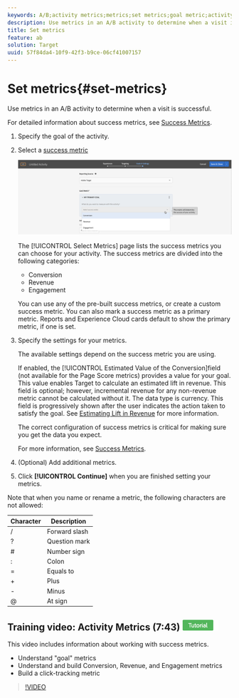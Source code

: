 ```yaml
---
keywords: A/B;activity metrics;metrics;set metrics;goal metric;activity settings;success metric;conversion;revenue;engagement
description: Use metrics in an A/B activity to determine when a visit is successful.
title: Set metrics
feature: ab
solution: Target
uuid: 57f84da4-10f9-42f3-b9ce-06cf41007157
---
```


# Set metrics{#set-metrics}

Use metrics in an A/B activity to determine when a visit is successful.

For detailed information about success metrics, see [Success Metrics](/help/c-activities/r-success-metrics/success-metrics.md#reference_D011575C85DA48E989A244593D9B9924). 

1. Specify the goal of the activity.
1. Select a [success metric](/help/c-activities/r-success-metrics/success-metrics.md#reference_D011575C85DA48E989A244593D9B9924)

   ![Select success metric](/help/c-activities/t-test-ab/t-test-create-ab/assets/ab_metrics-new.png)

   The [!UICONTROL Select Metrics] page lists the success metrics you can choose for your activity. The success metrics are divided into the following categories:
   
   * Conversion 
   * Revenue 
   * Engagement

   You can use any of the pre-built success metrics, or create a custom success metric. You can also mark a success metric as a primary metric. Reports and Experience Cloud cards default to show the primary metric, if one is set. 
1. Specify the settings for your metrics.

   The available settings depend on the success metric you are using.

   If enabled, the [!UICONTROL Estimated Value of the Conversion]field (not available for the Page Score metrics) provides a value for your goal. This value enables Target to calculate an estimated lift in revenue. This field is optional; however, incremental revenue for any non-revenue metric cannot be calculated without it. The data type is currency. This field is progressively shown after the user indicates the action taken to satisfy the goal. See [Estimating Lift in Revenue](/help/administrating-target/r-target-account-preferences/estimating-lift-in-revenue.md) for more information.

   The correct configuration of success metrics is critical for making sure you get the data you expect.

   For more information, see [Success Metrics](/help/c-activities/r-success-metrics/success-metrics.md#reference_D011575C85DA48E989A244593D9B9924). 
1. (Optional) Add additional metrics.
1. Click **[!UICONTROL Continue]** when you are finished setting your metrics.

Note that when you name or rename a metric, the following characters are not allowed: 

| Character | Description |
|--- |--- |
|/|Forward slash|
|?|Question mark|
|#|Number sign|
|:|Colon|
|=|Equals to|
|+|Plus|
|-|Minus|
|@|At sign|

## Training video: Activity Metrics (7:43) ![Tutorial badge](/help/assets/tutorial.png)

This video includes information about working with success metrics. 

* Understand "goal" metrics 
* Understand and build Conversion, Revenue, and Engagement metrics 
* Build a click-tracking metric 

>[!VIDEO](https://video.tv.adobe.com/v/17380) 
